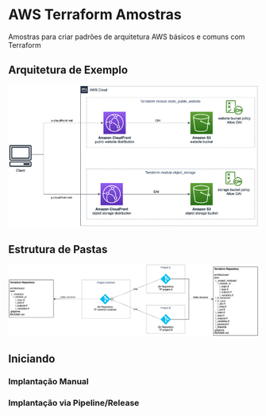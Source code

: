 # AWS Terraform Amostras

Amostras para criar padrões de arquitetura AWS básicos e comuns com Terraform

## Arquitetura de Exemplo

![architecture](images/sample-architecture.jpg)

## Estrutura de Pastas

![project](images/projects.jpg)

## Iniciando

### Implantação Manual

### Implantação via Pipeline/Release
